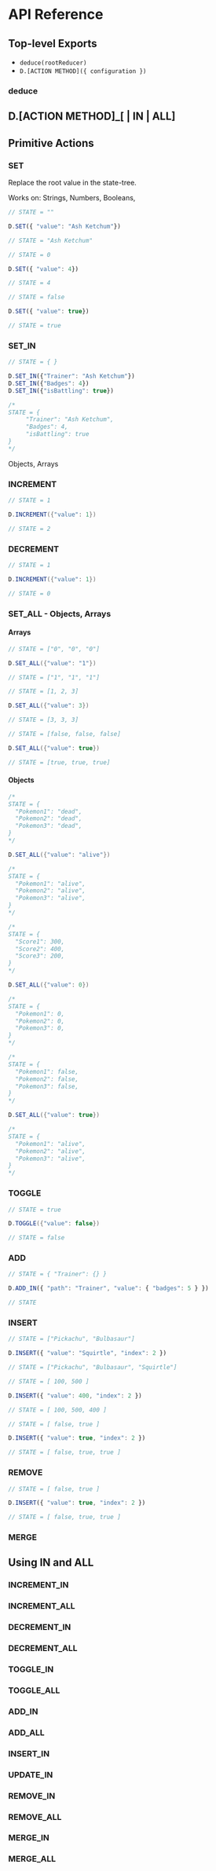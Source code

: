 # API Reference

## Top-level Exports

* `deduce(rootReducer)`
* `D.[ACTION METHOD]({ configuration })`

### deduce



## D.\[ACTION METHOD\]\_\[ \| IN \| ALL\]

## Primitive Actions

### SET 

Replace the root value in the state-tree.

Works on: Strings, Numbers, Booleans,

```javascript
// STATE = ""

D.SET({ "value": "Ash Ketchum"})

// STATE = "Ash Ketchum"
```

```javascript
// STATE = 0

D.SET({ "value": 4})

// STATE = 4
```

```javascript
// STATE = false

D.SET({ "value": true})

// STATE = true
```

### SET\_IN 

```javascript
// STATE = { }

D.SET_IN({"Trainer": "Ash Ketchum"})
D.SET_IN({"Badges": 4})
D.SET_IN({"isBattling": true})

/* 
STATE = {
     "Trainer": "Ash Ketchum",
     "Badges": 4,
     "isBattling": true
}
*/
```

Objects, Arrays

### INCREMENT

```java
// STATE = 1

D.INCREMENT({"value": 1})

// STATE = 2
```

### DECREMENT

```java
// STATE = 1

D.INCREMENT({"value": 1})

// STATE = 0
```

### SET\_ALL - Objects, Arrays

#### Arrays

```java
// STATE = ["0", "0", "0"]

D.SET_ALL({"value": "1"})

// STATE = ["1", "1", "1"]
```

```java
// STATE = [1, 2, 3]

D.SET_ALL({"value": 3})

// STATE = [3, 3, 3]
```

```java
// STATE = [false, false, false]

D.SET_ALL({"value": true})

// STATE = [true, true, true]
```

#### Objects

```java
/* 
STATE = {
  "Pokemon1": "dead",
  "Pokemon2": "dead",
  "Pokemon3": "dead",
}
*/

D.SET_ALL({"value": "alive"})

/* 
STATE = {
  "Pokemon1": "alive",
  "Pokemon2": "alive",
  "Pokemon3": "alive",
}
*/
```

```java
/* 
STATE = {
  "Score1": 300,
  "Score2": 400,
  "Score3": 200,
}
*/

D.SET_ALL({"value": 0})

/* 
STATE = {
  "Pokemon1": 0,
  "Pokemon2": 0,
  "Pokemon3": 0,
}
*/
```

```java
/* 
STATE = {
  "Pokemon1": false,
  "Pokemon2": false,
  "Pokemon3": false,
}
*/

D.SET_ALL({"value": true})

/* 
STATE = {
  "Pokemon1": "alive",
  "Pokemon2": "alive",
  "Pokemon3": "alive",
}
*/
```

### TOGGLE

```java
// STATE = true

D.TOGGLE({"value": false})

// STATE = false
```

### ADD

```javascript
// STATE = { "Trainer": {} }

D.ADD_IN({ "path": "Trainer", "value": { "badges": 5 } })

// STATE
```

### INSERT

```javascript
// STATE = ["Pickachu", "Bulbasaur"]

D.INSERT({ "value": "Squirtle", "index": 2 })

// STATE = ["Pickachu", "Bulbasaur", "Squirtle"]
```

```javascript
// STATE = [ 100, 500 ]

D.INSERT({ "value": 400, "index": 2 })

// STATE = [ 100, 500, 400 ]
```

```javascript
// STATE = [ false, true ]

D.INSERT({ "value": true, "index": 2 })

// STATE = [ false, true, true ]
```

### REMOVE

```javascript
// STATE = [ false, true ]

D.INSERT({ "value": true, "index": 2 })

// STATE = [ false, true, true ]
```

### MERGE

## Using IN and ALL

### INCREMENT\_IN

### INCREMENT\_ALL

### DECREMENT\_IN

### DECREMENT\_ALL

### TOGGLE\_IN

### TOGGLE\_ALL

### ADD\_IN

### ADD\_ALL

### INSERT\_IN

### UPDATE\_IN

### REMOVE\_IN

### REMOVE\_ALL

### MERGE\_IN

### MERGE\_ALL





